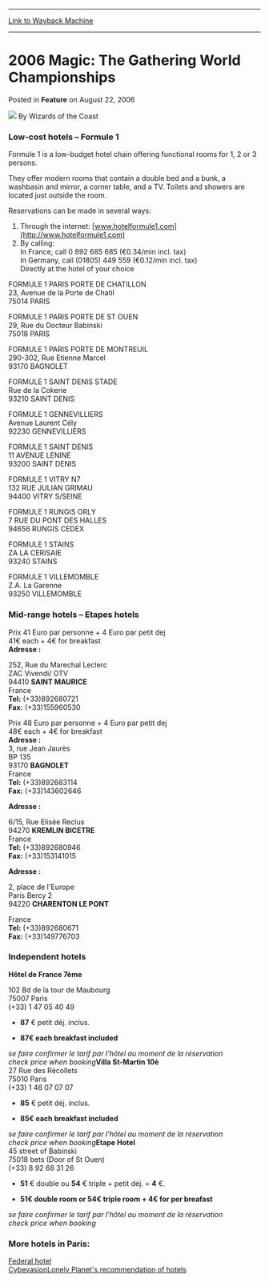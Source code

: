 
---
[Link to Wayback Machine](https://web.archive.org/web/20211015194553/https://magic.wizards.com/en/articles/archive/feature/2006-magic-gathering-world-championships-2006-08-22)

[_metadata_:wayback_url]:- "https://magic.wizards.com/en/articles/archive/feature/2006-magic-gathering-world-championships-2006-08-22"
[_metadata_:wayback_raw_url]:- "https://web.archive.org/web/20211015194553id_/https://magic.wizards.com/en/articles/archive/feature/2006-magic-gathering-world-championships-2006-08-22"
[_metadata_:wayback_capture_timestamp]:- "2021-10-15 19:45:53+00:00"
[_metadata_:description]:- "Low-cost hotels – Formule 1 Formule 1 is a low-budget hotel chain offering functional rooms for 1, 2 or 3 persons.They offer modern rooms that contain a double bed and a bunk, a washbasin and mirror, a corner table, and a TV. Toilets and showers are located just outside the room.Reservations can be made in several ways: 1) Through the internet: www.hotelformule1.com 2) By"
[_metadata_:generator]:- "Drupal 7 (http://drupal.org)"
[_metadata_:publish_date]:- "2006-08-22"
---


2006 Magic: The Gathering World Championships
=============================================



 Posted in **Feature**
 on August 22, 2006 






![](https://media.magic.wizards.com/styles/auth_small/public/images/person/wizards_author.jpg)
By Wizards of the Coast














### Low-cost hotels – Formule 1


Formule 1 is a low-budget hotel chain offering functional rooms for 1, 2 or 3 persons.

They offer modern rooms that contain a double bed and a bunk, a washbasin and mirror, a corner table, and a TV. Toilets and showers are located just outside the room.

Reservations can be made in several ways:  
 1) Through the internet: [www.hotelformule1.com](http://www.hotelformule1.com)  
 2) By calling:  
 In France, call 0 892 685 685 (€0.34/min incl. tax)  
 In Germany, call (01805) 449 559 (€0.12/min incl. tax)  
 Directly at the hotel of your choice

FORMULE 1 PARIS PORTE DE CHATILLON   
23, Avenue de la Porte de Chatil  
 75014 PARIS 

FORMULE 1 PARIS PORTE DE ST OUEN   
29, Rue du Docteur Babinski  
 75018 PARIS

FORMULE 1 PARIS PORTE DE MONTREUIL   
 290-302, Rue Etienne Marcel  
 93170 BAGNOLET

FORMULE 1 SAINT DENIS STADE   
Rue de la Cokerie  
 93210 SAINT DENIS

FORMULE 1 GENNEVILLIERS  
 Avenue Laurent Cély  
 92230 GENNEVILLIERS 

FORMULE 1 SAINT DENIS  
 11 AVENUE LENINE  
 93200 SAINT DENIS 

FORMULE 1 VITRY N7  
 132 RUE JULIAN GRIMAU  
 94400 VITRY S/SEINE 

FORMULE 1 RUNGIS ORLY  
 7 RUE DU PONT DES HALLES  
 94656 RUNGIS CEDEX 

FORMULE 1 STAINS  
 ZA LA CERISAIE  
 93240 STAINS 

FORMULE 1 VILLEMOMBLE  
 Z.A. La Garenne  
 93250 VILLEMOMBLE




### Mid-range hotels – Etapes hotels


Prix 41 Euro par personne + 4 Euro par petit dej  
 41€ each + 4€ for breakfast  
**Adresse :**
  
 252, Rue du Marechal Leclerc  
 ZAC Vivendi/ OTV  
 94410 **SAINT MAURICE**  
 France  
**Tel:** (+33)892680721  
**Fax:** (+33)155960530

Prix 48 Euro par personne + 4 Euro par petit dej  
 48€ each + 4€ for breakfast  
**Adresse :**  
 3, rue Jean Jaurès  
 BP 135  
 93170 **BAGNOLET**  
 France  
**Tel:** (+33)892683114  
**Fax:** (+33)143602646

**Adresse :**
  
 6/15, Rue Elisée Reclus  
 94270 **KREMLIN BICETRE**  
 France  
**Tel:** (+33)892680946  
**Fax:** (+33)153141015

**Adresse :**
  
 2, place de l'Europe  
 Paris Bercy 2  
 94220 **CHARENTON LE PONT**
  
 France  
**Tel:** (+33)892680671  
**Fax:** (+33)149776703 




### Independent hotels


**Hôtel de France 7ème**
  
 102 Bd de la tour de Maubourg  
 75007 Paris   
 (+33) 1 47 05 40 49  


- **87** € petit déj. inclus.

  
- **87€ each breakfast included**

  
*se faire confirmer le tarif par l'hôtel au moment de la réservation*  
*check price when booking***Villa St-Martin 10è**  
 27 Rue des Récollets  
 75010 Paris   
 (+33) 1 46 07 07 07   


- **85** € petit déj. inclus.

  
- **85€ each breakfast included**

  
*se faire confirmer le tarif par l'hôtel au moment de la réservation*  
*check price when booking***Etape Hotel**  
 45 street of Babinski   
 75018 bets (Door of St Ouen)  
 (+33) 8 92 68 31 26   


- **51** € double ou **54** € triple + petit déj. = **4** €.

  
- **51€ double room or 54€ triple room + 4€ for per breafast**

  
*se faire confirmer le tarif par l'hôtel au moment de la réservation*  
*check price when booking*


### More hotels in Paris:


[Federal hotel](http://fr.federal-hotel.com/hotels_paris_42074_arrond_01.htm)  
[Cybevasion](http://www.cybevasion.fr/hotels/france/paris.html)[Lonely Planet's recommendation of hotels](http://www.lonelyplanet.com/worldguide/destinations/europe/france/paris/sleep)







